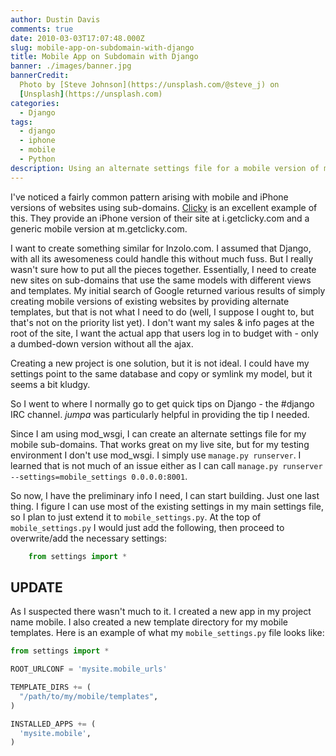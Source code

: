 ```yaml
---
author: Dustin Davis
comments: true
date: 2010-03-03T17:07:48.000Z
slug: mobile-app-on-subdomain-with-django
title: Mobile App on Subdomain with Django
banner: ./images/banner.jpg
bannerCredit:
  Photo by [Steve Johnson](https://unsplash.com/@steve_j) on
  [Unsplash](https://unsplash.com)
categories:
  - Django
tags:
  - django
  - iphone
  - mobile
  - Python
description: Using an alternate settings file for a mobile version of my site.
---
```


I've noticed a fairly common pattern arising with mobile and iPhone versions of
websites using sub-domains. [Clicky](http://www.getclicky.com) is an excellent
example of this. They provide an iPhone version of their site at i.getclicky.com
and a generic mobile version at m.getclicky.com.

I want to create something similar for Inzolo.com. I assumed that Django, with
all its awesomeness could handle this without much fuss. But I really wasn't
sure how to put all the pieces together. Essentially, I need to create new sites
on sub-domains that use the same models with different views and templates. My
initial search of Google returned various results of simply creating mobile
versions of existing websites by providing alternate templates, but that is not
what I need to do (well, I suppose I ought to, but that's not on the priority
list yet). I don't want my sales & info pages at the root of the site, I want
the actual app that users log in to budget with - only a dumbed-down version
without all the ajax.

Creating a new project is one solution, but it is not ideal. I could have my
settings point to the same database and copy or symlink my model, but it seems a
bit kludgy.

So I went to where I normally go to get quick tips on Django - the #django IRC
channel. _jumpa_ was particularly helpful in providing the tip I needed.

Since I am using mod_wsgi, I can create an alternate settings file for my mobile
sub-domains. That works great on my live site, but for my testing environment I
don't use mod_wsgi. I simply use `manage.py runserver`. I learned that is not
much of an issue either as I can call
`manage.py runserver --settings=mobile_settings 0.0.0.0:8001`.

So now, I have the preliminary info I need, I can start building. Just one last
thing. I figure I can use most of the existing settings in my main settings
file, so I plan to just extend it to `mobile_settings.py`. At the top of
`mobile_settings.py` I would just add the following, then proceed to
overwrite/add the necessary settings:

```python
    from settings import *
```

## UPDATE

As I suspected there wasn't much to it. I created a new app in my project name
mobile. I also created a new template directory for my mobile templates. Here is
an example of what my `mobile_settings.py` file looks like:

```python
from settings import *

ROOT_URLCONF = 'mysite.mobile_urls'

TEMPLATE_DIRS += (
  "/path/to/my/mobile/templates",
)

INSTALLED_APPS += (
  'mysite.mobile',
)
```
